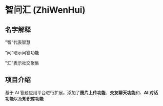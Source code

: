 # 智问汇 (ZhiWenHui)

## 名字解释

"智"代表智慧

"问"暗示问答功能

"汇"表示社交聚集

## 项目介绍

基于 AI 答题应用平台进行扩展，添加了**图片上传功能**、**交友聊天功能**和、**AI 对话功能**以及**知识库功能**

